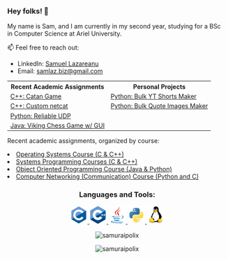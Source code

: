 ### Hey folks! 👋

<!--
**SamuraiPolix/SamuraiPolix** is a ✨ _special_ ✨ repository because its `README.md` (this file) appears on your GitHub profile.

Here are some ideas to get you started:

- 🔭 I’m currently working on ...
- 🌱 I’m currently learning ...
- 👯 I’m looking to collaborate on ...
- 🤔 I’m looking for help with ...
- 💬 Ask me about ...
- 📫 How to reach me: ...
- ⚡ Fun fact: ...
-->

My name is Sam, and I am currently in my second year, studying for a BSc in Computer Science at Ariel University.

📫 Feel free to reach out:
- LinkedIn: <a href="https://linkedin.com/in/samuellazareanu" target="blank">Samuel Lazareanu</a>
- Email: <a href= "mailto: samlaz.biz@gmail.com">samlaz.biz@gmail.com</a>

<table align="center">
  <tr>
    <th>Recent Academic Assignments</th>
    <th>Personal Projects</th>
    
  </tr>
  <tr>
    <td><a href="https://github.com/SamuraiPolix/Catan-Game-CPP">C++: Catan Game</a></td>
    <td><a href="https://github.com/SamuraiPolix/Shorts-Maker">Python: Bulk YT Shorts Maker</a></td>

  </tr>
  <tr>
    <td><a href="https://github.com/SamuraiPolix/Operating-Systems-Ex2">C++: Custom netcat</a></td>
    <td><a href="https://github.com/SamuraiPolix/Image-Quote-Generator">Python: Bulk Quote Images Maker</a></td>
    
  </tr>
  <tr>
    <td><a href="https://github.com/SamuraiPolix/Computer-Networking-Ex3">Python: Reliable UDP</a></td>
    <td><a href=""></a></td>
    
  </tr>
  <tr>
    <td><a href="https://github.com/SamuraiPolix/Viking-Chess-Hnefatafi">Java: Viking Chess Game w/ GUI</a></td>
    <td><a href=""></a></td>
    
  </tr>
</table>

<p align="left">
  Recent academic assignments, organized by course:
  <li><a href="https://github.com/stars/SamuraiPolix/lists/operating-systems-course">Operating Systems Course (C & C++)</a></li>
  <li><a href="https://github.com/stars/SamuraiPolix/lists/systems-programming-course">Systems Programming Courses (C & C++)</a></li>
  <li><a href="https://github.com/stars/SamuraiPolix/lists/oop-course">Object Oriented Programming Course (Java & Python)</a></li>
  <li><a href="https://github.com/stars/SamuraiPolix/lists/computer-networking-course">Computer Networking (Communication) Course (Python and C)</a></li>
</p>

<h3 align="center">Languages and Tools:</h3>
<p align="center"> <a href="https://www.cprogramming.com/" target="_blank" rel="noreferrer"> <img src="https://raw.githubusercontent.com/devicons/devicon/master/icons/c/c-original.svg" alt="c" width="40" height="40"/> </a> <a href="https://www.cplusplus.com/" target="_blank" rel="noreferrer"> <img src="https://raw.githubusercontent.com/devicons/devicon/master/icons/cplusplus/cplusplus-original.svg" alt="c" width="40" height="40"/> </a> <a href="https://www.java.com" target="_blank" rel="noreferrer"> <img src="https://raw.githubusercontent.com/devicons/devicon/master/icons/java/java-original.svg" alt="java" width="40" height="40"/> </a> <a href="https://www.python.org" target="_blank" rel="noreferrer"> <img src="https://raw.githubusercontent.com/devicons/devicon/master/icons/python/python-original.svg" alt="python" width="40" height="40"/> </a> <a href="https://www.linux.org/" target="_blank" rel="noreferrer"> <img src="https://raw.githubusercontent.com/devicons/devicon/master/icons/linux/linux-original.svg" alt="linux" width="40" height="40"/> </a> </p>

<p align="center"><img align="center" src="https://github-readme-stats.vercel.app/api/top-langs?username=samuraipolix&show_icons=true&locale=en&layout=compact&theme=dark" alt="samuraipolix" /></p>

<p align="center"> <img src="https://komarev.com/ghpvc/?username=samuraipolix&label=Profile%20views&color=blue&style=flat" alt="samuraipolix" /> </p>

<!--
<p>&nbsp;<img align="center" src="https://github-readme-stats.vercel.app/api?username=samuraipolix&show_icons=true&locale=en&theme=dark" alt="samuraipolix" /></p>
-->
